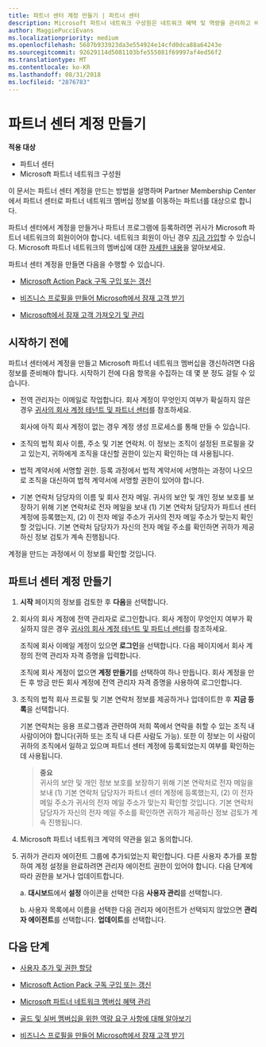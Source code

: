 ```yaml
---
title: 파트너 센터 계정 만들기 | 파트너 센터
description: Microsoft 파트너 네트워크 구성원은 네트워크 혜택 및 역량을 관리하고 비즈니스 프로필을 만들기 위해 파트너 센터 계정을 만들어야 합니다.
author: MaggiePucciEvans
ms.localizationpriority: medium
ms.openlocfilehash: 5687b933923da3e554924e14cfd0dca88a64243e
ms.sourcegitcommit: 92629114d5081103bfe555081f69997af4ed56f2
ms.translationtype: MT
ms.contentlocale: ko-KR
ms.lasthandoff: 08/31/2018
ms.locfileid: "2876783"
---
```

# <a name="create-a-partner-center-account"></a>파트너 센터 계정 만들기

**적용 대상**

-   파트너 센터
-   Microsoft 파트너 네트워크 구성원


이 문서는 파트너 센터 계정을 만드는 방법을 설명하며 Partner Membership Center에서 파트너 센터로 파트너 네트워크 멤버십 정보를 이동하는 파트너를 대상으로 합니다. 

파트너 센터에서 계정을 만들거나 파트너 프로그램에 등록하려면 귀사가 Microsoft 파트너 네트워크의 회원이어야 합니다. 네트워크 회원이 아닌 경우 [지금 가입](https://partners.microsoft.com/PartnerProgram/simplifiedenrollment.aspx)할 수 있습니다.  Microsoft 파트너 네트워크의 멤버십에 대한 [자세한 내용](https://partner.microsoft.com/membership)을 알아보세요.  

파트너 센터 계정을 만들면 다음을 수행할 수 있습니다.

-   [Microsoft Action Pack 구독 구입 또는 갱신](mpn-get-action-pack.md)

-   [비즈니스 프로필을 만들어 Microsoft에서 잠재 고객 받기](create-a-marketing-profile.md)

-   [Microsoft에서 잠재 고객 가져오기 및 관리](responding-to-referrals.md)

## <a name="before-you-begin"></a>시작하기 전에

파트너 센터에서 계정을 만들고 Microsoft 파트너 네트워크 멤버십을 갱신하려면 다음 정보를 준비해야 합니다. 시작하기 전에 다음 항목을 수집하는 데 몇 분 정도 걸릴 수 있습니다.

-   전역 관리자는 이메일로 작업합니다. 회사 계정이 무엇인지 여부가 확실하지 않은 경우 [귀사의 회사 계정 테넌트 및 파트너 센터](azure-active-directory-tenants-and-partner-center.md)를 참조하세요.

    회사에 아직 회사 계정이 없는 경우 계정 생성 프로세스를 통해 만들 수 있습니다. 

-   조직의 법적 회사 이름, 주소 및 기본 연락처. 이 정보는 조직이 설정된 프로필을 갖고 있는지, 귀하에게 조직을 대신할 권한이 있는지 확인하는 데 사용됩니다. 

-   법적 계약서에 서명할 권한. 등록 과정에서 법적 계약서에 서명하는 과정이 나오므로 조직을 대신하여 법적 계약서에 서명할 권한이 있어야 합니다.

-   기본 연락처 담당자의 이름 및 회사 전자 메일. 귀사의 보안 및 개인 정보 보호를 보장하기 위해 기본 연락처로 전자 메일을 보내 (1) 기본 연락처 담당자가 파트너 센터 계정에 등록했는지, (2) 이 전자 메일 주소가 귀사의 전자 메일 주소가 맞는지 확인할 것입니다. 기본 연락처 담당자가 자신의 전자 메일 주소를 확인하면 귀하가 제공하신 정보 검토가 계속 진행됩니다.

계정을 만드는 과정에서 이 정보를 확인할 것입니다. 
 
## <a name="create-a-partner-center-account"></a>파트너 센터 계정 만들기

1.  **시작** 페이지의 정보를 검토한 후 **다음**을 선택합니다.

2.  회사의 회사 계정에 전역 관리자로 로그인합니다. 회사 계정이 무엇인지 여부가 확실하지 않은 경우 [귀사의 회사 계정 테넌트 및 파트너 센터](azure-active-directory-tenants-and-partner-center.md)를 참조하세요.

    조직에 회사 이메일 계정이 있으면 **로그인**을 선택합니다. 다음 페이지에서 회사 계정의 전역 관리자 자격 증명을 입력합니다. 

    조직에 회사 계정이 없으면 **계정 만들기**를 선택하여 하나 만듭니다. 회사 계정을 만든 후 방금 만든 회사 계정에 전역 관리자 자격 증명을 사용하여 로그인합니다.

3.  조직의 법적 회사 프로필 및 기본 연락처 정보를 제공하거나 업데이트한 후 **지금 등록**을 선택합니다. 

    기본 연락처는 응용 프로그램과 관련하여 저희 쪽에서 연락을 취할 수 있는 조직 내 사람이어야 합니다(귀하 또는 조직 내 다른 사람도 가능). 또한 이 정보는 이 사람이 귀하의 조직에서 일하고 있으며 파트너 센터 계정에 등록되었는지 여부를 확인하는 데 사용됩니다.

    >**중요**<br> 귀사의 보안 및 개인 정보 보호를 보장하기 위해 기본 연락처로 전자 메일을 보내 (1) 기본 연락처 담당자가 파트너 센터 계정에 등록했는지, (2) 이 전자 메일 주소가 귀사의 전자 메일 주소가 맞는지 확인할 것입니다. 기본 연락처 담당자가 자신의 전자 메일 주소를 확인하면 귀하가 제공하신 정보 검토가 계속 진행됩니다.

4.  Microsoft 파트너 네트워크 계약의 약관을 읽고 동의합니다. 

5.  귀하가 관리자 에이전트 그룹에 추가되었는지 확인합니다. 다른 사용자 추가를 포함하여 계정 설정을 완료하려면 관리자 에이전트 권한이 있어야 합니다. 다음 단계에 따라 권한을 보거나 업데이트합니다.

    a. **대시보드**에서 **설정** 아이콘을 선택한 다음 **사용자 관리**를 선택합니다.  

    b. 사용자 목록에서 이름을 선택한 다음 관리자 에이전트가 선택되지 않았으면 **관리자 에이전트**를 선택합니다. **업데이트**를 선택합니다.  

## <a name="next-steps"></a>다음 단계

-   [사용자 추가 및 권한 할당](create-user-accounts-and-set-permissions.md)

-   [Microsoft Action Pack 구독 구입 또는 갱신](mpn-get-action-pack.md)

-   [Microsoft 파트너 네트워크 멤버십 혜택 관리](manage-your-partner-network-benefits.md)

-   [골드 및 실버 멤버십을 위한 역량 요구 사항에 대해 알아보기](https://partner.microsoft.com/membership/competencies)

-   [비즈니스 프로필을 만들어 Microsoft에서 잠재 고객 받기](create-a-marketing-profile.md)